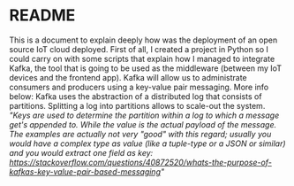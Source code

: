 # README
This is a document to explain deeply how was the deployment of an open source IoT cloud deployed.
First of all, I created a project in Python so I could carry on with some scripts that explain how I managed to integrate Kafka, the tool that is going to be used as the middleware (between my IoT devices and the frontend app). 
Kafka will allow us to administrate consumers and producers using a key-value pair messaging. More info below: 
Kafka uses the abstraction of a distributed log that consists of partitions. Splitting a log into partitions allows to scale-out the system.
_"Keys are used to determine the partition within a log to which a message get's appended to. While the value is the actual payload of the message. The examples are actually not very "good" with this regard; usually you would have a complex type as value (like a tuple-type or a JSON or similar) and you would extract one field as key: https://stackoverflow.com/questions/40872520/whats-the-purpose-of-kafkas-key-value-pair-based-messaging"_

